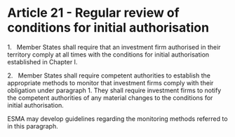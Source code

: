 # Article 21 - Regular review of conditions for initial authorisation


1.   Member States shall require that an investment firm authorised in their territory comply at all times with the conditions for initial authorisation established in Chapter I.

2.   Member States shall require competent authorities to establish the appropriate methods to monitor that investment firms comply with their obligation under paragraph 1. They shall require investment firms to notify the competent authorities of any material changes to the conditions for initial authorisation.

ESMA may develop guidelines regarding the monitoring methods referred to in this paragraph.
